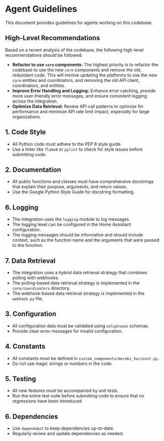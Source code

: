 # Agent Guidelines

This document provides guidelines for agents working on this codebase.

## High-Level Recommendations

Based on a recent analysis of the codebase, the following high-level recommendations should be followed:

*   **Refactor to use `core` components:** The highest priority is to refactor the codebase to use the new `core` components and remove the old, redundant code. This will involve updating the platforms to use the new `core` entities and coordinators, and removing the old API client, coordinators, and entities.
*   **Improve Error Handling and Logging:** Enhance error catching, provide more user-friendly error messages, and ensure consistent logging across the integration.
*   **Optimize Data Retrieval:** Review API call patterns to optimize for performance and minimize API rate limit impact, especially for large organizations.

## 1. Code Style

- All Python code must adhere to the PEP 8 style guide.
- Use a linter like `flake8` or `pylint` to check for style issues before submitting code.

## 2. Documentation

- All public functions and classes must have comprehensive docstrings that explain their purpose, arguments, and return values.
- Use the Google Python Style Guide for docstring formatting.

## 6. Logging

- The integration uses the `logging` module to log messages.
- The logging level can be configured in the Home Assistant configuration.
- The logging messages should be informative and should include context, such as the function name and the arguments that were passed to the function.

## 7. Data Retrieval

- The integration uses a hybrid data retrieval strategy that combines polling with webhooks.
- The polling-based data retrieval strategy is implemented in the `core/coordinators` directory.
- The webhook-based data retrieval strategy is implemented in the `webhook.py` file.

## 3. Configuration

- All configuration data must be validated using `voluptuous` schemas.
- Provide clear error messages for invalid configuration.

## 4. Constants

- All constants must be defined in `custom_components/meraki_ha/const.py`.
- Do not use magic strings or numbers in the code.

## 5. Testing

- All new features must be accompanied by unit tests.
- Run the entire test suite before submitting code to ensure that no regressions have been introduced.

## 6. Dependencies

- Use `dependabot` to keep dependencies up-to-date.
- Regularly review and update dependencies as needed.
